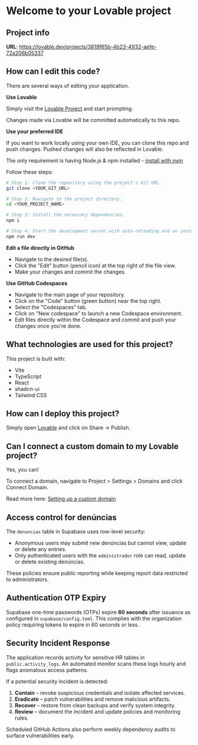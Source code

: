 # Welcome to your Lovable project

## Project info

**URL**: https://lovable.dev/projects/3819f65b-4b23-4932-aefe-72a206b05337

## How can I edit this code?

There are several ways of editing your application.

**Use Lovable**

Simply visit the [Lovable Project](https://lovable.dev/projects/3819f65b-4b23-4932-aefe-72a206b05337) and start prompting.

Changes made via Lovable will be committed automatically to this repo.

**Use your preferred IDE**

If you want to work locally using your own IDE, you can clone this repo and push changes. Pushed changes will also be reflected in Lovable.

The only requirement is having Node.js & npm installed - [install with nvm](https://github.com/nvm-sh/nvm#installing-and-updating)

Follow these steps:

```sh
# Step 1: Clone the repository using the project's Git URL.
git clone <YOUR_GIT_URL>

# Step 2: Navigate to the project directory.
cd <YOUR_PROJECT_NAME>

# Step 3: Install the necessary dependencies.
npm i

# Step 4: Start the development server with auto-reloading and an instant preview.
npm run dev
```

**Edit a file directly in GitHub**

- Navigate to the desired file(s).
- Click the "Edit" button (pencil icon) at the top right of the file view.
- Make your changes and commit the changes.

**Use GitHub Codespaces**

- Navigate to the main page of your repository.
- Click on the "Code" button (green button) near the top right.
- Select the "Codespaces" tab.
- Click on "New codespace" to launch a new Codespace environment.
- Edit files directly within the Codespace and commit and push your changes once you're done.

## What technologies are used for this project?

This project is built with:

- Vite
- TypeScript
- React
- shadcn-ui
- Tailwind CSS

## How can I deploy this project?

Simply open [Lovable](https://lovable.dev/projects/3819f65b-4b23-4932-aefe-72a206b05337) and click on Share -> Publish.

## Can I connect a custom domain to my Lovable project?

Yes, you can!

To connect a domain, navigate to Project > Settings > Domains and click Connect Domain.

Read more here: [Setting up a custom domain](https://docs.lovable.dev/tips-tricks/custom-domain#step-by-step-guide)

## Access control for denúncias

The `denuncias` table in Supabase uses row-level security:

- Anonymous users may submit new denúncias but cannot view, update or delete any entries.
- Only authenticated users with the `administrador` role can read, update or delete existing denúncias.

These policies ensure public reporting while keeping report data restricted to administrators.

## Authentication OTP Expiry

Supabase one-time passwords (OTPs) expire **60 seconds** after issuance as configured in
`supabase/config.toml`. This complies with the organization policy requiring tokens to
expire in 60 seconds or less.

## Security Incident Response

The application records activity for sensitive HR tables in `public.activity_logs`.
An automated monitor scans these logs hourly and flags anomalous access patterns.

If a potential security incident is detected:

1. **Contain** – revoke suspicious credentials and isolate affected services.
2. **Eradicate** – patch vulnerabilities and remove malicious artifacts.
3. **Recover** – restore from clean backups and verify system integrity.
4. **Review** – document the incident and update policies and monitoring rules.

Scheduled GitHub Actions also perform weekly dependency audits to surface
vulnerabilities early.
